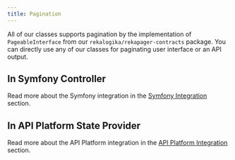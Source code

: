 ```yaml
---
title: Pagination
---
```


All of our classes supports pagination by the implementation of
`PageableInterface` from our `rekalogika/rekapager-contracts` package. You can
directly use any of our classes for paginating user interface or an API output.

## In Symfony Controller

Read more about the Symfony integration in the [Symfony
Integration](../../rekapager/05-symfony.md) section.

## In API Platform State Provider

Read more about the API Platform integration in the [API Platform
Integration](../../rekapager/06-api-platform.md) section.